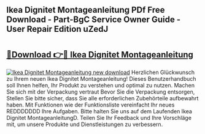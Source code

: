 ## Ikea Dignitet Montageanleitung PDf Free Download - Part-BgC Service Owner Guide - User Repair Edition uZedJ

# <h2><a href="http://df7fx2e.blite.top/?on=Ikea+Dignitet+Montageanleitung">🔗Download 👉🔴 Ikea Dignitet Montageanleitung</a></h2>

[![Ikea Dignitet Montageanleitung new download](https://i.imgur.com/lujVjoI.png)](http://df7fx2e.blite.top/?on=Ikea+Dignitet+Montageanleitung)
Herzlichen Glückwunsch zu Ihrem neuen Ikea Dignitet Montageanleitung! Dieses Benutzerhandbuch soll Ihnen helfen, Ihr Produkt zu verstehen und optimal zu nutzen. Machen Sie sich mit der Verpackung vertraut Bevor Sie die Verpackung entsorgen, Stellen Sie bitte sicher, dass Sie alle erforderlichen Zubehörteile aufbewahrt haben. Mit Funktionen wie der Funktionsliste vereinfacht Ihr neues REDDDDDDD Ihre Aufgaben. Bitte halten Sie uns auf dem Laufenden Ikea Dignitet MontageanleitungD. Teilen Sie Ihr Feedback und Ihre Vorschläge mit, um unsere Produkte und Dienstleistungen zu verbessern.
